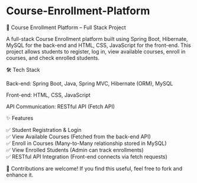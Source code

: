 # Course-Enrollment-Platform
🚀 Course Enrollment Platform – Full Stack Project

A full-stack Course Enrollment platform built using Spring Boot, Hibernate, MySQL for the back-end and HTML, CSS, JavaScript for the front-end. This project allows students to register, log in, view available courses, enroll in courses, and check enrolled students.

🛠 Tech Stack

Back-end: Spring Boot, Java, Spring MVC, Hibernate (ORM), MySQL

Front-end: HTML, CSS, JavaScript 

API Communication: RESTful API (Fetch API)


✨ Features

✅ Student Registration & Login                 
✅ View Available Courses (Fetched from the back-end API)             
✅ Enroll in Courses (Many-to-Many relationship stored in MySQL)                
✅ View Enrolled Students (Admin can track enrollments)                   
✅ RESTful API Integration (Front-end connects via fetch requests)                    

📌 Contributions are welcome! If you find this useful, feel free to fork and enhance it.



